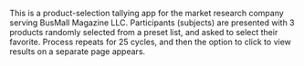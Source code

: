 This is a product-selection tallying app for the market research company serving BusMall Magazine LLC. Participants (subjects) are presented with 3 products randomly selected from a preset list, and asked to select their favorite. Process repeats for 25 cycles, and then the option to click to view results on a separate page appears.